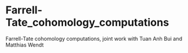 # Farrell-Tate_cohomology_computations
Farrell-Tate cohomology computations, joint work with Tuan Anh Bui and Matthias Wendt
